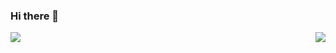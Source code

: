 ### Hi there 👋
<div>
  <img align="left" src="https://github-readme-stats.vercel.app/api?username=Currycurrycurry&show_icons=true&count_private=true&include_all_commits=true&hide=stars" />
  <img align="right" src="https://github-readme-stats.vercel.app/api/top-langs/?username=Currycurrycurry&count_private=true&include_all_commits=true&hide=html,css,tsql" />
</div

<!--
**Currycurrycurry/Currycurrycurry** is a ✨ _special_ ✨ repository because its `README.md` (this file) appears on your GitHub profile.

Here are some ideas to get you started:

- 🔭 I’m currently working on ...
- 🌱 I’m currently learning ...
- 👯 I’m looking to collaborate on ...
- 🤔 I’m looking for help with ...
- 💬 Ask me about ...
- 📫 How to reach me: ...
- 😄 Pronouns: ...
- ⚡ Fun fact: ...
-->
